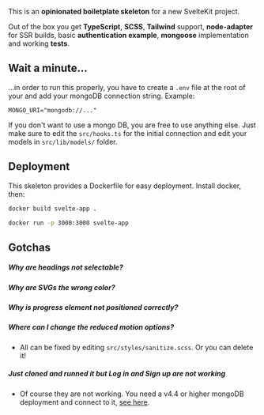 This is an **opinionated boiletplate skeleton** for a new SvelteKit project.

Out of the box you get **TypeScript**, **SCSS**, **Tailwind** support, **node-adapter** for SSR builds, basic **authentication example**, **mongoose** implementation and working **tests**.

## Wait a minute...

...in order to run this properly, you have to create a `.env` file at the root of your and add your mongoDB connection string. Example:

```
MONGO_URI="mongodb://..."
```

If you don't want to use a mongo DB, you are free to use anything else. Just make sure to edit the `src/hooks.ts` for the initial connection and edit your models in `src/lib/models/` folder.

## Deployment

This skeleton provides a Dockerfile for easy deployment. Install docker, then:

```bash
docker build svelte-app .
```

```bash
docker run -p 3000:3000 svelte-app
```

## Gotchas

##### Why are headings not selectable?

##### Why are SVGs the wrong color?

##### Why is progress element not positioned correctly?

##### Where can I change the reduced motion options?

- All can be fixed by editing `src/styles/sanitize.scss`. Or you can delete it!

##### Just cloned and runned it but Log in and Sign up are not working

- Of course they are not working. You need a v4.4 or higher mongoDB deployment and connect to it, [see here](https://github.com/StrawHatHacker/SvelteKit-Skeleton#wait-a-minute).
